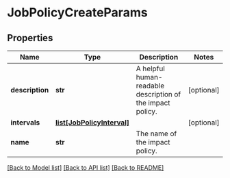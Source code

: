 # JobPolicyCreateParams

## Properties
Name | Type | Description | Notes
------------ | ------------- | ------------- | -------------
**description** | **str** | A helpful human-readable description of the impact policy. | [optional] 
**intervals** | [**list[JobPolicyInterval]**](JobPolicyInterval.md) |  | [optional] 
**name** | **str** | The name of the impact policy. | 

[[Back to Model list]](../README.md#documentation-for-models) [[Back to API list]](../README.md#documentation-for-api-endpoints) [[Back to README]](../README.md)



